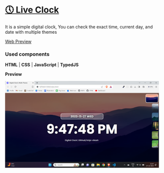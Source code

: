 # <a href="https://ninja-vikash.github.io/Live-Clock/" >🕔 Live Clock</a>

It is a simple digital clock, You can check the exact time, current day, and date with multiple themes

<a href="https://ninja-vikash.github.io/Live-Clock/" >Web Preview</a>
### Used components 
**HTML** | **CSS** | **JavaScript** | **TypedJS**

**Preview**

![Preview](https://github.com/Ninja-Vikash/Assets/blob/main/LiveClock/LiveClock-Main.png)
